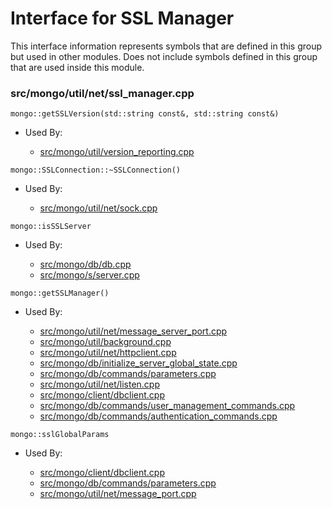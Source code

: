 
# Interface for SSL Manager
This interface information represents symbols that are defined in this group but used in other modules.  Does not include symbols defined in this group that are used inside this module.

### src/mongo/util/net/ssl\_manager.cpp

<div></div>

    mongo::getSSLVersion(std::string const&, std::string const&)

- Used By:

    - [src/mongo/util/version\_reporting.cpp](../../../../utilities/utilities)

<div></div>

    mongo::SSLConnection::~SSLConnection()

- Used By:

    - [src/mongo/util/net/sock.cpp](../../../../network/network\_core)

<div></div>

    mongo::isSSLServer

- Used By:

    - [src/mongo/db/db.cpp](../../../../process\_management/mongos\_and\_mongod\_mains)
    - [src/mongo/s/server.cpp](../../../../process\_management/mongos\_and\_mongod\_mains)

<div></div>

    mongo::getSSLManager()

- Used By:

    - [src/mongo/util/net/message\_server\_port.cpp](../../../../network/network\_core)
    - [src/mongo/util/background.cpp](../../../../utilities/utilities)
    - [src/mongo/util/net/httpclient.cpp](../../../../network/rest\_client)
    - [src/mongo/db/initialize\_server\_global\_state.cpp](../../../../process\_management/startup\_initialization)
    - [src/mongo/db/commands/parameters.cpp](../../../../query\_and\_operation\_handling/database\_commands)
    - [src/mongo/util/net/listen.cpp](../../../../network/network\_core)
    - [src/mongo/client/dbclient.cpp](../../../../network/cpp\_client\_driver)
    - [src/mongo/db/commands/user\_management\_commands.cpp](../../../../security/authorization)
    - [src/mongo/db/commands/authentication\_commands.cpp](../../../../security/authentication)

<div></div>

    mongo::sslGlobalParams

- Used By:

    - [src/mongo/client/dbclient.cpp](../../../../network/cpp\_client\_driver)
    - [src/mongo/db/commands/parameters.cpp](../../../../query\_and\_operation\_handling/database\_commands)
    - [src/mongo/util/net/message\_port.cpp](../../../../network/network\_core)
